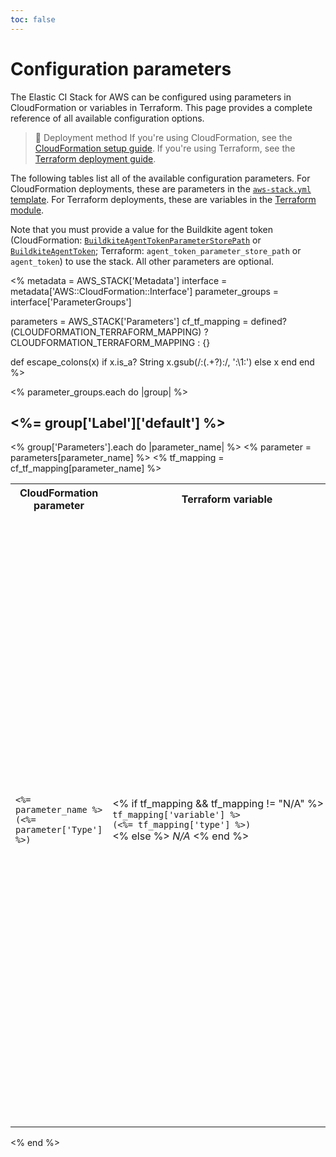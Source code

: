 ```yaml
---
toc: false
---
```


# Configuration parameters

The Elastic CI Stack for AWS can be configured using parameters in CloudFormation or variables in Terraform. This page provides a complete reference of all available configuration options.

> 📘 Deployment method
> If you're using CloudFormation, see the [CloudFormation setup guide](/docs/agent/v3/aws/elastic-ci-stack/ec2-linux-and-windows/setup). If you're using Terraform, see the [Terraform deployment guide](/docs/agent/v3/aws/elastic-ci-stack/ec2-linux-and-windows/terraform).

The following tables list all of the available configuration parameters. For CloudFormation deployments, these are parameters in the [`aws-stack.yml` template](https://github.com/buildkite/elastic-ci-stack-for-aws/blob/-/templates/aws-stack.yml). For Terraform deployments, these are variables in the [Terraform module](https://github.com/buildkite/terraform-buildkite-elastic-ci-stack-for-aws).

Note that you must provide a value for the Buildkite agent token (CloudFormation: [`BuildkiteAgentTokenParameterStorePath`](#BuildkiteAgentTokenParameterStorePath) or [`BuildkiteAgentToken`](#BuildkiteAgentToken); Terraform: `agent_token_parameter_store_path` or `agent_token`) to use the stack. All other parameters are optional.


<!--
  _____   ____    _   _  ____ _______   ______ _____ _____ _______
 |  __ \ / __ \  | \ | |/ __ \__   __| |  ____|  __ \_   _|__   __|
 | |  | | |  | | |  \| | |  | | | |    | |__  | |  | || |    | |
 | |  | | |  | | | . ` | |  | | | |    |  __| | |  | || |    | |
 | |__| | |__| | | |\  | |__| | | |    | |____| |__| || |_   | |
 |_____/ \____/  |_| \_|\____/  |_|    |______|_____/_____|  |_|

The template below provides correct layouts for auto-generated configuration tables based on script/generate-elastic-ci-stack-for-aws-parameters.sh.
Proceed with caution.
-->

<!-- vale off -->

<%
metadata = AWS_STACK['Metadata']
interface = metadata['AWS::CloudFormation::Interface']
parameter_groups = interface['ParameterGroups']

parameters = AWS_STACK['Parameters']
cf_tf_mapping = defined?(CLOUDFORMATION_TERRAFORM_MAPPING) ? CLOUDFORMATION_TERRAFORM_MAPPING : {}

def escape_colons(x)
  if x.is_a? String
    x.gsub(/:(.+?):/, '\:\1\:')
  else
    x
  end
end
%>

<% parameter_groups.each do |group| %>
<h2><%= group['Label']['default'] %></h2>

<table>
	<tbody>
		<tr>
			<th>CloudFormation parameter</th>
			<th>Terraform variable</th>
			<th>Description</th>
		</tr>
		<% group['Parameters'].each do |parameter_name| %>
			<% parameter = parameters[parameter_name] %>
			<% tf_mapping = cf_tf_mapping[parameter_name] %>
			<tr id="<%= parameter_name %>">
				<td>
					<code><%= parameter_name %></code>
					<br><code>(<%= parameter['Type'] %>)</code>
				</td>
				<td style="white-space: nowrap;">
					<% if tf_mapping && tf_mapping != "N/A" %>
						<code><%= tf_mapping['variable'] %></code>
						<br><code>(<%= tf_mapping['type'] %>)</code>
					<% else %>
						<em>N/A</em>
					<% end %>
				</td>
				<td>
					<%= parameter['Description'] %>

					<% if allowed = escape_colons(parameter['AllowedValues']) %>
						<br/><strong>Allowed Values</strong>:
							<ul>
								<% allowed.each do |allow| %>
									<li><code><%= allow %></code></li>
								<% end %>
							</ul>
					<% end %>

					<% if parameter['Default'] && parameter['Default'] != "" %>
						<br/><strong>Default Value:</strong> <code><%= escape_colons(parameter['Default']) %></code>
					<% end %>

					<% if pattern = parameter['AllowedPattern'] %>
						<br/><strong>Allowed Pattern:</strong> <code><%= escape_colons(pattern) %></code>
					<% end %>

					<% if minLength = parameter['MinLength'] %>
						<br/><strong>Minimum Length:</strong> <%= minLength %>
					<% end %>

					<% if maxLength = parameter['MaxLength'] %>
						<br/><strong>Maximum Length:</strong> <%= maxLength %>
					<% end %>

					<% if minValue = parameter['MinValue'] %>
						<br/><strong>Minimum Value:</strong> <%= minValue %>
					<% end %>

					<% if maxValue = parameter['MaxValue'] %>
						<br/><strong>Maximum Value:</strong> <%= maxValue %>
					<% end %>

				</td>
			</tr>
		<% end %>
	</tbody>
</table>
<% end %>

<!-- vale on -->
